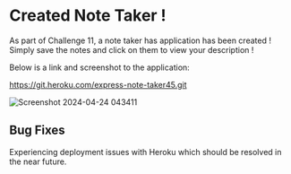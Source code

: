 # Created Note Taker !

As part of Challenge 11, a note taker has application has been created ! Simply save the notes and click on them to view your description !

Below is a link and screenshot to the application:

https://git.heroku.com/express-note-taker45.git

![Screenshot 2024-04-24 043411](https://github.com/MohnishBhujun/express-note-taker-45/assets/149837818/73f34193-4df6-4b00-8cba-ba0c22f63691)


## Bug Fixes
Experiencing deployment issues with Heroku which should be resolved in the near future.
